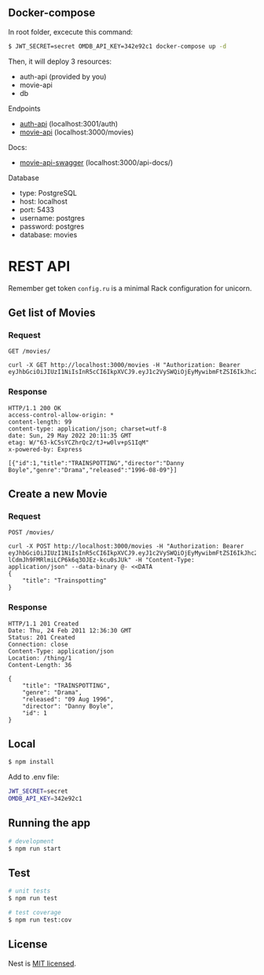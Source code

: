 
## Docker-compose 

In root folder, excecute this command:
```bash
$ JWT_SECRET=secret OMDB_API_KEY=342e92c1 docker-compose up -d 
```
Then, it will deploy 3 resources:

- auth-api (provided by you)
- movie-api
- db

Endpoints

- [auth-api](http://localhost:3001/auth) (localhost:3001/auth)
- [movie-api](http://localhost:3000/movies) (localhost:3000/movies)

Docs: 
- [movie-api-swagger](http://localhost:3000/api-docs/) (localhost:3000/api-docs/)
    
Database
- type: PostgreSQL
- host: localhost
- port: 5433
- username: postgres
- password: postgres
- database: movies

# REST API
Remember get token `config.ru` is a minimal Rack configuration for unicorn.
## Get list of Movies

### Request

`GET /movies/`

    curl -X GET http://localhost:3000/movies -H "Authorization: Bearer eyJhbGciOiJIUzI1NiIsInR5cCI6IkpXVCJ9.eyJ1c2VySWQiOjEyMywibmFtZSI6IkJhc2ljIFRob21hcyIsInJvbGUiOiJiYXNpYyIsImlhdCI6MTY1Mzg1NDk3MSwiZXhwIjoxNjUzODU2NzcxLCJpc3MiOiJodHRwczovL3d3dy5uZXRndXJ1LmNvbS8iLCJzdWIiOiIxMjMifQ.UC1FiN6XXbbw8blzC8pGddZTgpWV8Kim220JZ5wF3Ek" 

### Response

    HTTP/1.1 200 OK
    access-control-allow-origin: *
    content-length: 99
    content-type: application/json; charset=utf-8
    date: Sun, 29 May 2022 20:11:35 GMT
    etag: W/"63-kC5sYCZhrQc2/tJ+w0lv+pS1IqM"
    x-powered-by: Express

    [{"id":1,"title":"TRAINSPOTTING","director":"Danny Boyle","genre":"Drama","released":"1996-08-09"}]

## Create a new Movie

### Request

`POST /movies/`

    curl -X POST http://localhost:3000/movies -H "Authorization: Bearer eyJhbGciOiJIUzI1NiIsInR5cCI6IkpXVCJ9.eyJ1c2VySWQiOjEyMywibmFtZSI6IkJhc2ljIFRob21hcyIsInJvbGUiOiJiYXNpYyIsImlhdCI6MTY1Mzg1NTI4NCwiZXhwIjoxNjUzODU3MDg0LCJpc3MiOiJodHRwczovL3d3dy5uZXRndXJ1LmNvbS8iLCJzdWIiOiIxMjMifQ.RKv30A1Y-lCdmJh9FMRlmiLCP6k6q3OJEz-kcu0sJUk" -H "Content-Type: application/json" --data-binary @- <<DATA
    {
        "title": "Trainspotting"
    }

### Response

    HTTP/1.1 201 Created
    Date: Thu, 24 Feb 2011 12:36:30 GMT
    Status: 201 Created
    Connection: close
    Content-Type: application/json
    Location: /thing/1
    Content-Length: 36

    {
        "title": "TRAINSPOTTING",
        "genre": "Drama",
        "released": "09 Aug 1996",
        "director": "Danny Boyle",
        "id": 1
    }


## Local 

```bash
$ npm install
```

Add to .env file:
```bash
JWT_SECRET=secret 
OMDB_API_KEY=342e92c1
```

## Running the app

```bash
# development
$ npm run start

```

## Test

```bash
# unit tests
$ npm run test

# test coverage
$ npm run test:cov
```

## License

Nest is [MIT licensed](LICENSE).
